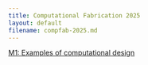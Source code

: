 ```yaml
---
title: Computational Fabrication 2025
layout: default
filename: compfab-2025.md
---
```


[M1: Examples of computational design](melohsu.com/compfab-2025/m1)
